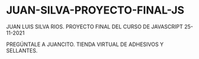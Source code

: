 # JUAN-SILVA-PROYECTO-FINAL-JS
JUAN LUIS SILVA RIOS. PROYECTO FINAL DEL CURSO DE JAVASCRIPT 25-11-2021

PREGÚNTALE A JUANCITO. TIENDA VIRTUAL DE ADHESIVOS Y SELLANTES.
